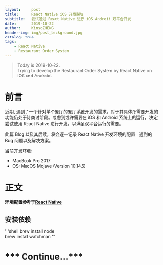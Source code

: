 ```yaml
---
layout:     post
title:      React Native iOS 开发踩坑
subtitle:   尝试通过 React Native 进行 iOS Android 双平台开发
date:       2019-10-22
author:     KinsoZHENG
header-img: img/post_background.jpg
catalog: true
tags:
    - React Native
    - Restaurant Order System
---
```

>Today is 2019-10-22. <br>
 Trying to develop the Restaurant Order System by React Native on iOS and 
  Android. <br>
 



# 前言

近期, 遇到了一个针对单个餐厅的餐厅系统开发的需求，对于其具体所需要开发的功能仍处于待商讨阶段。考虑到或许需要在
 iOS 和 Android 系统上的运行，决定尝试使用 React Native 进行开发，以满足双平台运行的需要。<br>
 
 
此篇 Blog 以及其后续，将会逐一记录 React Native 开发环境的配置，遇到的Bug 问题以及解决方案。<br>

当前开发环境:

- MacBook Pro 2017
- OS: MacOS Mojave (Version 10.14.6)


# 正文

**环境配置参考于[**React Native**](https://reactnative.cn/docs/getting-started.html)**

## 安装依赖

'''shell
brew install node<br>
brew install watchman
'''




# *** Continue...***


